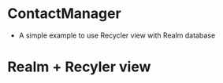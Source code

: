 # ContactManager

  - A simple example to use Recycler view with Realm database
  
# Realm + Recyler view
